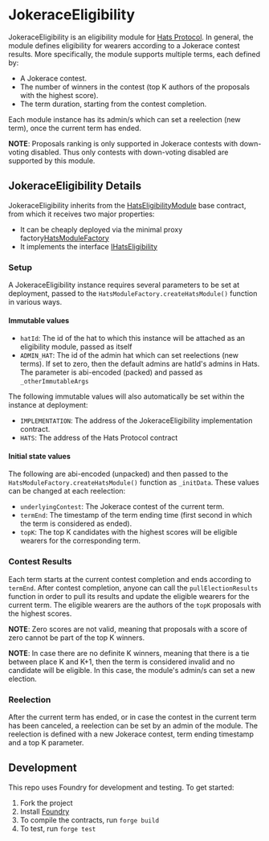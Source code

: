 # JokeraceEligibility

JokeraceEligibility is an eligibility module for [Hats Protocol](https://github.com/hats-protocol/hats-protocol).
In general, the module defines eligibility for wearers according to a Jokerace
contest results. More specifically, the module supports multiple terms, each
defined by:

- A Jokerace contest.
- The number of winners in the contest (top K authors of the proposals
  with the highest score).
- The term duration, starting from the contest completion.

Each module instance has its admin/s which can set a reelection (new term),
once the current term has ended.

**NOTE**: Proposals ranking is only supported in Jokerace contests with 
down-voting disabled. Thus only contests with down-voting disabled are 
supported by this module.

## JokeraceEligibility Details

JokeraceEligibility inherits from the [HatsEligibilityModule](https://github.com/Hats-Protocol/hats-module#hatseligibilitymodule)
base contract, from which it receives two major properties:

- It can be cheaply deployed via the minimal proxy factory[HatsModuleFactory](https://github.com/Hats-Protocol/hats-module#hatsmodulefactory)
- It implements the interface [IHatsEligibility](https://github.com/Hats-Protocol/hats-protocol/blob/main/src/Interfaces/IHatsEligibility.sol)

### Setup

A JokeraceEligibility instance requires several parameters to be set at
deployment, passed to the `HatsModuleFactory.createHatsModule()` function in
various ways.

#### Immutable values

- `hatId`: The id of the hat to which this instance will be attached as an
  eligibility module, passed as itself
- `ADMIN_HAT`: The id of the admin hat which can set reelections (new terms).
  If set to zero, then the default admins are hatId's admins in Hats.
  The parameter is abi-encoded (packed) and passed as `_otherImmutableArgs`

The following immutable values will also automatically be set within the
instance at deployment:

- `IMPLEMENTATION`: The address of the JokeraceEligibility implementation
  contract.
- `HATS`: The address of the Hats Protocol contract

#### Initial state values

The following are abi-encoded (unpacked) and then passed to the
`HatsModuleFactory.createHatsModule()` function as `_initData`.
These values can be changed at each reelection:

- `underlyingContest`: The Jokerace contest of the current term.
- `termEnd`: The timestamp of the term ending time (first second in which the
  term is considered as ended).
- `topK`: The top K candidates with the highest scores will be eligible
  wearers for the corresponding term.

### Contest Results

Each term starts at the current contest completion and ends according to
`termEnd`. After contest completion, anyone can call the `pullElectionResults`
function in order to pull its results and update the eligible wearers for the
current term. The eligible wearers are the authors of the `topK` proposals
with the highest scores.

**NOTE**: Zero scores are not valid, meaning that proposals with a score
of zero cannot be part of the top K winners.

**NOTE**: In case there are no definite K winners, meaning that there is a tie
between place K and K+1, then the term is considered invalid and no candidate
will be eligible. In this case, the module's admin/s can set a new election.

### Reelection

After the current term has ended, or in case the contest in the current term
has been canceled, a reelection can be set by an admin of the module. The
reelection is defined with a new Jokerace contest, term ending timestamp
and a top K parameter.

## Development

This repo uses Foundry for development and testing. To get started:

1. Fork the project
2. Install [Foundry](https://book.getfoundry.sh/getting-started/installation)
3. To compile the contracts, run `forge build`
4. To test, run `forge test`
